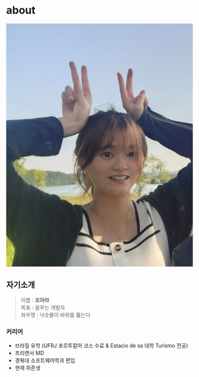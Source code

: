 # about

![내 이미지](img/personal/ara.jpg)

## 자기소개
> 이름 : **조아라**  
> 목표 : 꿈꾸는 개발자  
> 좌우명 : 낙숫물이 바위를 뚫는다  



### 커리어

* 브라질 유학 (UFRJ 포르투칼어 코스 수료 & Estacio de sa 대학 Turismo 전공)  
* 프리랜서 MD   
* 경북대 소프트웨어학과 편입  
* 현재 취준생